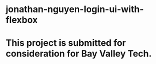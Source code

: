 # jonathan-nguyen-login-ui-with-flexbox
# This project is submitted for consideration for Bay Valley Tech.
